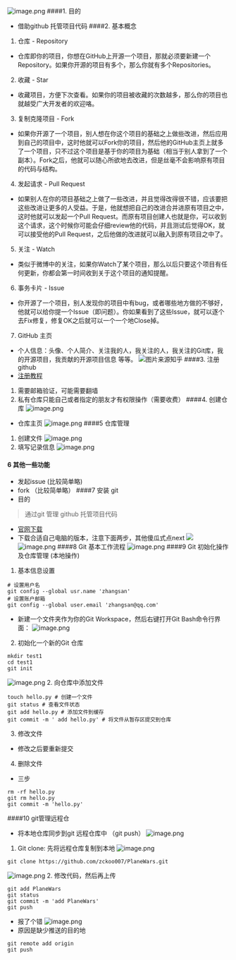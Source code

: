 ![image.png](https://upload-images.jianshu.io/upload_images/6634703-2bd76b7ec478d7b8.png?imageMogr2/auto-orient/strip%7CimageView2/2/w/1240)
####1. 目的
- 借助github 托管项目代码
####2. 基本概念
1. 仓库 - Repository
- 仓库即你的项目，你想在GitHub上开源一个项目，那就必须要新建一个Repository。如果你开源的项目有多个，那么你就有多个Repositories。
2. 收藏 - Star
- 收藏项目，方便下次查看。如果你的项目被收藏的次数越多，那么你的项目也就越受广大开发者的欢迎咯。
3. 复制克隆项目 - Fork
- 如果你开源了一个项目，别人想在你这个项目的基础之上做些改进，然后应用到自己的项目中，这时他就可以Fork你的项目，然后他的GitHub主页上就多了一个项目，只不过这个项目是基于你的项目为基础（相当于别人拿到了一个副本）。Fork之后，他就可以随心所欲地去改进，但是丝毫不会影响原有项目的代码与结构。
4. 发起请求 - Pull Request
- 如果别人在你的项目基础之上做了一些改进，并且觉得改得很不错，应该要把这些改进让更多的人受益。于是，他就想把自己的改进合并进原有项目之中，这时他就可以发起一个Pull Request。而原有项目创建人也就是你，可以收到这个请求，这个时候你可能会仔细review他的代码，并且测试后觉得OK，就可以接受他的Pull Request，之后他做的改进就可以融入到原有项目之中了。
5. 关注 - Watch
- 类似于微博中的关注，如果你Watch了某个项目，那么以后只要这个项目有任何更新，你都会第一时间收到关于这个项目的通知提醒。
6. 事务卡片 - Issue
- 你开源了一个项目，别人发现你的项目中有bug，或者哪些地方做的不够好，他就可以给你提一个Issue（即问题）。你如果看到了这些Issue，就可以逐个去Fix修复，修复OK之后就可以一个一个地Close掉。
7. GitHub 主页
- 个人信息：头像、个人简介、关注我的人，我关注的人，我关注的Git库，我的开源项目，我贡献的开源项目信息 等等。
![图片来源知乎](https://upload-images.jianshu.io/upload_images/6634703-81473f9b196f75c9.png?imageMogr2/auto-orient/strip%7CimageView2/2/w/1240)
####3. 注册github
- [注册教程](https://jingyan.baidu.com/article/455a9950abe0ada167277864.html)
1. 需要邮箱验证，可能需要翻墙
2. 私有仓库只能自己或者指定的朋友才有权限操作（需要收费）
####4. 创建仓库
![image.png](https://upload-images.jianshu.io/upload_images/6634703-f7214592cd71349b.png?imageMogr2/auto-orient/strip%7CimageView2/2/w/1240)
- 仓库主页
![image.png](https://upload-images.jianshu.io/upload_images/6634703-985a2b2f2fa988ab.png?imageMogr2/auto-orient/strip%7CimageView2/2/w/1240)
####5 仓库管理
1. 创建文件
![image.png](https://upload-images.jianshu.io/upload_images/6634703-2914a15345216d57.png?imageMogr2/auto-orient/strip%7CimageView2/2/w/1240)
2. 填写记录信息
![image.png](https://upload-images.jianshu.io/upload_images/6634703-9c4ec6ab29cf80d3.png?imageMogr2/auto-orient/strip%7CimageView2/2/w/1240)
#### 6 其他一些功能
- 发起issue (比较简单略) 
- fork （比较简单略）
####7 安装 git
- 目的
> 通过git 管理 github 托管项目代码
- [官网下载](https://git-scm.com/downloads)
- 下载合适自己电脑的版本，注意下面两步，其他傻瓜式点next
![](https://upload-images.jianshu.io/upload_images/6634703-650a92a7353434d7.png?imageMogr2/auto-orient/strip%7CimageView2/2/w/1240)
![image.png](https://upload-images.jianshu.io/upload_images/6634703-1fbe082559c2ee6a.png?imageMogr2/auto-orient/strip%7CimageView2/2/w/1240)
####8 Git 基本工作流程
![image.png](https://upload-images.jianshu.io/upload_images/6634703-f297d71f649d8b30.png?imageMogr2/auto-orient/strip%7CimageView2/2/w/1240)
####9 Git 初始化操作及仓库管理 (本地操作)
1. 基本信息设置
```
# 设置用户名
git config --global usr.name 'zhangsan'
# 设置账户邮箱
git config --global user.email 'zhangsan@qq.com'
```
- 新建一个文件夹作为你的Git Workspace，然后右键打开Git Bash命令行界面：
![image.png](https://upload-images.jianshu.io/upload_images/6634703-e63011bb48356916.png?imageMogr2/auto-orient/strip%7CimageView2/2/w/1240)
2. 初始化一个新的Git 仓库
```
mkdir test1
cd test1
git init
```
![image.png](https://upload-images.jianshu.io/upload_images/6634703-6b50ec750690913c.png?imageMogr2/auto-orient/strip%7CimageView2/2/w/1240)
2. 向仓库中添加文件
```
touch hello.py # 创建一个文件
git status # 查看文件状态
git add hello.py # 添加文件到缓存
git commit -m ' add hello.py' # 将文件从暂存区提交到仓库
```
3. 修改文件
- 修改之后要重新提交
4. 删除文件
- 三步
```
rm -rf hello.py
git rm hello.py
git commit -m 'hello.py'
```
####10 git管理远程仓
- 将本地仓库同步到git 远程仓库中   （git push）
![image.png](https://upload-images.jianshu.io/upload_images/6634703-1ea2c63d21344554.png?imageMogr2/auto-orient/strip%7CimageView2/2/w/1240)
1. Git clone: 先将远程仓库复制到本地
![image.png](https://upload-images.jianshu.io/upload_images/6634703-86ef3e5065a9b93f.png?imageMogr2/auto-orient/strip%7CimageView2/2/w/1240)
```
git clone https://github.com/zckoo007/PlaneWars.git
```
![image.png](https://upload-images.jianshu.io/upload_images/6634703-a1feda0068d3f088.png?imageMogr2/auto-orient/strip%7CimageView2/2/w/1240)
2. 修改代码，然后再上传
```
git add PlaneWars
git status
git commit -m 'add PlaneWars'
git push 
```
- 报了个错
![image.png](https://upload-images.jianshu.io/upload_images/6634703-aeddc8f85cedb5d8.png?imageMogr2/auto-orient/strip%7CimageView2/2/w/1240)
- 原因是缺少推送的目的地
```
git remote add origin
git push
```
